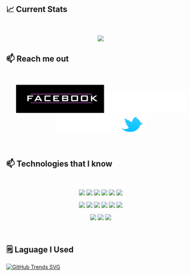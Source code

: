 ## :chart_with_upwards_trend: Current Stats
<br />
<p align="center">
  <img width="60%" src="https://github-readme-streak-stats.herokuapp.com?user=sifat-99&theme=midnight-purple" />
</p>

## :mailbox: Reach me out

<br />

<div align="center">

[<img height="75" src="https://raw.githubusercontent.com/sifat-99/sifat-99/main/images.png">](https://www.facebook.com/profile.php?id=100070987320961/) [<img height="52" src="https://raw.githubusercontent.com/sifat-99/sifat-99/main/images/Logo-LinkedIn-blanc.webp">](https://www.linkedin.com/in/sifatmollah/) [<img height="55" src="https://raw.githubusercontent.com/sifat-99/sifat-99/main/images/pngimg.com%20-%20twitter_PNG11.png">](https://twitter.com/md_sifat_99)

</div>


<br />


## 📫 Technologies that I know


<br>
<p align="center">
<img src="https://github.com/mir-hussain/mir-hussain/blob/main/images/icons/HTML.png"/>
<img src="https://github.com/mir-hussain/mir-hussain/blob/main/images/icons/css.png"/>
<img src="https://github.com/mir-hussain/mir-hussain/blob/main/images/icons/JavaScript.png"/>
<img src="https://github.com/mir-hussain/mir-hussain/blob/main/images/icons/python.png"/>
<img src="https://github.com/mir-hussain/mir-hussain/blob/main/images/icons/c.png"/>
<img src="https://github.com/mir-hussain/mir-hussain/blob/main/images/icons/cpp.png"/>
</p>
<p align="center">
<img src="https://github.com/mir-hussain/mir-hussain/blob/main/images/icons/react.png"/>
<img src="https://github.com/mir-hussain/mir-hussain/blob/main/images/icons/redux.png"/>
<img src="https://github.com/mir-hussain/mir-hussain/blob/main/images/icons/sass.png"/>
<img src="https://github.com/mir-hussain/mir-hussain/blob/main/images/icons/tailwind.png"/>
<img src="https://github.com/mir-hussain/mir-hussain/blob/main/images/icons/Bootsrap.png"/>
<img src="https://github.com/mir-hussain/mir-hussain/blob/main/images/icons/firebase.png"/>
</p>
<p align="center">
<img src="https://github.com/mir-hussain/mir-hussain/blob/main/images/icons/node.png"/>
<img src="https://github.com/mir-hussain/mir-hussain/blob/main/images/icons/express.png"/>
<img src="https://github.com/mir-hussain/mir-hussain/blob/main/images/icons/mongo.png"/>
</p><br/>


## 🗒️ Laguage I Used

[![GitHub Trends SVG](https://api.githubtrends.io/user/svg/avgupta456/langs)]([https://githubtrends.io](https://api.githubtrends.io/auth/redirect?private_access=False&code=1176443c42141337c19d))


<!--
**sifat-99/sifat-99** is a ✨ _special_ ✨ repository because its `README.md` (this file) appears on your GitHub profile.

Here are some ideas to get you started:

- 🔭 I’m currently working on ...
- 🌱 I’m currently learning ...
- 👯 I’m looking to collaborate on ...
- 🤔 I’m looking for help with ...
- 💬 Ask me about ...
- 📫 How to reach me: ...
- 😄 Pronouns: ...
- ⚡ Fun fact: ...
-->
